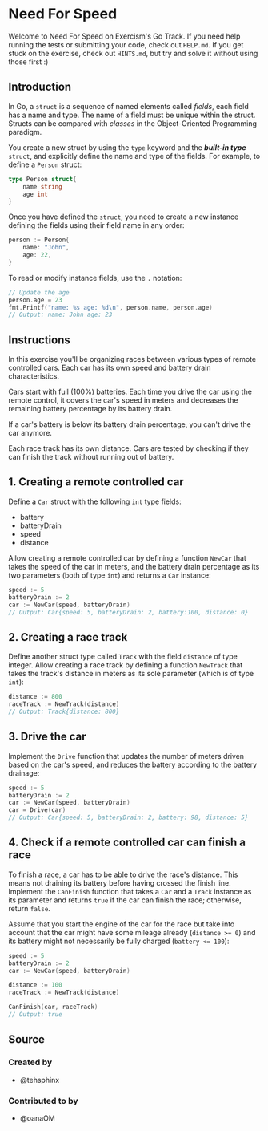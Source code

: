 # Need For Speed

Welcome to Need For Speed on Exercism's Go Track. If you need help running the
tests or submitting your code, check out `HELP.md`. If you get stuck on the
exercise, check out `HINTS.md`, but try and solve it without using those first
:)

## Introduction

In Go, a `struct` is a sequence of named elements called _fields_, each field
has a name and type. The name of a field must be unique within the struct.
Structs can be compared with _classes_ in the Object-Oriented Programming
paradigm.

You create a new struct by using the `type` keyword and the **_built-in type_**
`struct`, and explicitly define the name and type of the fields. For example, to
define a `Person` struct:

```go
type Person struct{
    name string
    age int
}
```

Once you have defined the `struct`, you need to create a new instance defining
the fields using their field name in any order:

```go
person := Person{
	name: "John",
	age: 22,
}
```

To read or modify instance fields, use the `.` notation:

```go
// Update the age
person.age = 23
fmt.Printf("name: %s age: %d\n", person.name, person.age)
// Output: name: John age: 23
```

## Instructions

In this exercise you'll be organizing races between various types of remote
controlled cars. Each car has its own speed and battery drain characteristics.

Cars start with full (100%) batteries. Each time you drive the car using the
remote control, it covers the car's speed in meters and decreases the remaining
battery percentage by its battery drain.

If a car's battery is below its battery drain percentage, you can't drive the
car anymore.

Each race track has its own distance. Cars are tested by checking if they can
finish the track without running out of battery.

## 1. Creating a remote controlled car

Define a `Car` struct with the following `int` type fields:

- battery
- batteryDrain
- speed
- distance

Allow creating a remote controlled car by defining a function `NewCar` that
takes the speed of the car in meters, and the battery drain percentage as its
two parameters (both of type `int`) and returns a `Car` instance:

```go
speed := 5
batteryDrain := 2
car := NewCar(speed, batteryDrain)
// Output: Car{speed: 5, batteryDrain: 2, battery:100, distance: 0}
```

## 2. Creating a race track

Define another struct type called `Track` with the field `distance` of type
integer. Allow creating a race track by defining a function `NewTrack` that
takes the track's distance in meters as its sole parameter (which is of type
`int`):

```go
distance := 800
raceTrack := NewTrack(distance)
// Output: Track{distance: 800}
```

## 3. Drive the car

Implement the `Drive` function that updates the number of meters driven based on
the car's speed, and reduces the battery according to the battery drainage:

```go
speed := 5
batteryDrain := 2
car := NewCar(speed, batteryDrain)
car = Drive(car)
// Output: Car{speed: 5, batteryDrain: 2, battery: 98, distance: 5}
```

## 4. Check if a remote controlled car can finish a race

To finish a race, a car has to be able to drive the race's distance. This means
not draining its battery before having crossed the finish line. Implement the
`CanFinish` function that takes a `Car` and a `Track` instance as its parameter
and returns `true` if the car can finish the race; otherwise, return `false`.

Assume that you start the engine of the car for the race but take into account
that the car might have some mileage already (`distance >= 0`) and its battery
might not necessarily be fully charged (`battery <= 100`):

```go
speed := 5
batteryDrain := 2
car := NewCar(speed, batteryDrain)

distance := 100
raceTrack := NewTrack(distance)

CanFinish(car, raceTrack)
// Output: true
```

## Source

### Created by

- @tehsphinx

### Contributed to by

- @oanaOM
